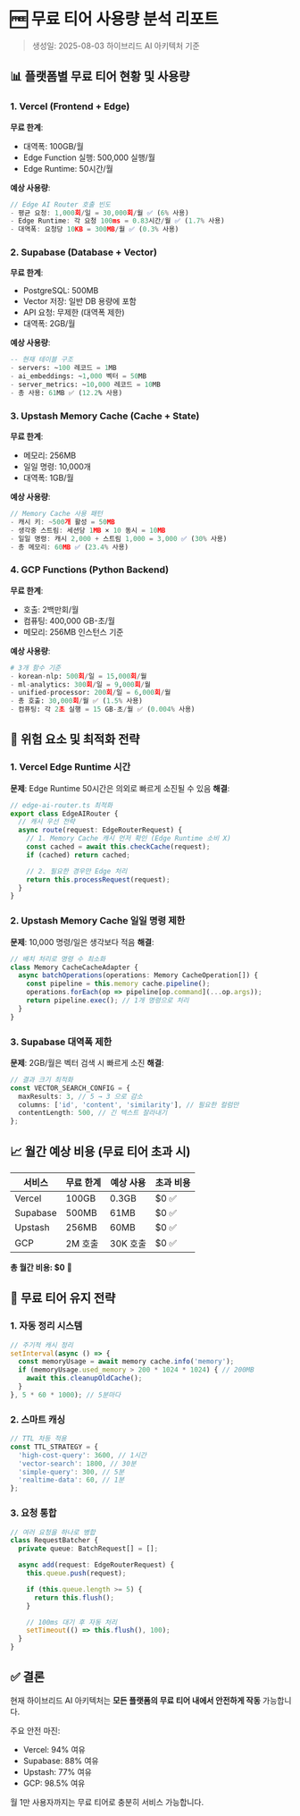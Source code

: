 # 🆓 무료 티어 사용량 분석 리포트

> 생성일: 2025-08-03
> 하이브리드 AI 아키텍처 기준

## 📊 플랫폼별 무료 티어 현황 및 사용량

### 1. Vercel (Frontend + Edge)

**무료 한계**:

- 대역폭: 100GB/월
- Edge Function 실행: 500,000 실행/월
- Edge Runtime: 50시간/월

**예상 사용량**:

```typescript
// Edge AI Router 호출 빈도
- 평균 요청: 1,000회/일 = 30,000회/월 ✅ (6% 사용)
- Edge Runtime: 각 요청 100ms = 0.83시간/월 ✅ (1.7% 사용)
- 대역폭: 요청당 10KB = 300MB/월 ✅ (0.3% 사용)
```

### 2. Supabase (Database + Vector)

**무료 한계**:

- PostgreSQL: 500MB
- Vector 저장: 일반 DB 용량에 포함
- API 요청: 무제한 (대역폭 제한)
- 대역폭: 2GB/월

**예상 사용량**:

```sql
-- 현재 테이블 구조
- servers: ~100 레코드 = 1MB
- ai_embeddings: ~1,000 벡터 = 50MB
- server_metrics: ~10,000 레코드 = 10MB
- 총 사용: 61MB ✅ (12.2% 사용)
```

### 3. Upstash Memory Cache (Cache + State)

**무료 한계**:

- 메모리: 256MB
- 일일 명령: 10,000개
- 대역폭: 1GB/월

**예상 사용량**:

```typescript
// Memory Cache 사용 패턴
- 캐시 키: ~500개 활성 = 50MB
- 생각중 스트림: 세션당 1MB × 10 동시 = 10MB
- 일일 명령: 캐시 2,000 + 스트림 1,000 = 3,000 ✅ (30% 사용)
- 총 메모리: 60MB ✅ (23.4% 사용)
```

### 4. GCP Functions (Python Backend)

**무료 한계**:

- 호출: 2백만회/월
- 컴퓨팅: 400,000 GB-초/월
- 메모리: 256MB 인스턴스 기준

**예상 사용량**:

```python
# 3개 함수 기준
- korean-nlp: 500회/일 = 15,000회/월
- ml-analytics: 300회/일 = 9,000회/월
- unified-processor: 200회/일 = 6,000회/월
- 총 호출: 30,000회/월 ✅ (1.5% 사용)
- 컴퓨팅: 각 2초 실행 = 15 GB-초/월 ✅ (0.004% 사용)
```

## 🚨 위험 요소 및 최적화 전략

### 1. Vercel Edge Runtime 시간

**문제**: Edge Runtime 50시간은 의외로 빠르게 소진될 수 있음
**해결**:

```typescript
// edge-ai-router.ts 최적화
export class EdgeAIRouter {
  // 캐시 우선 전략
  async route(request: EdgeRouterRequest) {
    // 1. Memory Cache 캐시 먼저 확인 (Edge Runtime 소비 X)
    const cached = await this.checkCache(request);
    if (cached) return cached;

    // 2. 필요한 경우만 Edge 처리
    return this.processRequest(request);
  }
}
```

### 2. Upstash Memory Cache 일일 명령 제한

**문제**: 10,000 명령/일은 생각보다 적음
**해결**:

```typescript
// 배치 처리로 명령 수 최소화
class Memory CacheCacheAdapter {
  async batchOperations(operations: Memory CacheOperation[]) {
    const pipeline = this.memory cache.pipeline();
    operations.forEach(op => pipeline[op.command](...op.args));
    return pipeline.exec(); // 1개 명령으로 처리
  }
}
```

### 3. Supabase 대역폭 제한

**문제**: 2GB/월은 벡터 검색 시 빠르게 소진
**해결**:

```typescript
// 결과 크기 최적화
const VECTOR_SEARCH_CONFIG = {
  maxResults: 3, // 5 → 3 으로 감소
  columns: ['id', 'content', 'similarity'], // 필요한 컬럼만
  contentLength: 500, // 긴 텍스트 잘라내기
};
```

## 📈 월간 예상 비용 (무료 티어 초과 시)

| 서비스   | 무료 한계 | 예상 사용 | 초과 비용 |
| -------- | --------- | --------- | --------- |
| Vercel   | 100GB     | 0.3GB     | $0 ✅     |
| Supabase | 500MB     | 61MB      | $0 ✅     |
| Upstash  | 256MB     | 60MB      | $0 ✅     |
| GCP      | 2M 호출   | 30K 호출  | $0 ✅     |

**총 월간 비용: $0** 🎉

## 🔧 무료 티어 유지 전략

### 1. 자동 정리 시스템

```typescript
// 주기적 캐시 정리
setInterval(async () => {
  const memoryUsage = await memory cache.info('memory');
  if (memoryUsage.used_memory > 200 * 1024 * 1024) { // 200MB
    await this.cleanupOldCache();
  }
}, 5 * 60 * 1000); // 5분마다
```

### 2. 스마트 캐싱

```typescript
// TTL 차등 적용
const TTL_STRATEGY = {
  'high-cost-query': 3600, // 1시간
  'vector-search': 1800, // 30분
  'simple-query': 300, // 5분
  'realtime-data': 60, // 1분
};
```

### 3. 요청 통합

```typescript
// 여러 요청을 하나로 병합
class RequestBatcher {
  private queue: BatchRequest[] = [];

  async add(request: EdgeRouterRequest) {
    this.queue.push(request);

    if (this.queue.length >= 5) {
      return this.flush();
    }

    // 100ms 대기 후 자동 처리
    setTimeout(() => this.flush(), 100);
  }
}
```

## ✅ 결론

현재 하이브리드 AI 아키텍처는 **모든 플랫폼의 무료 티어 내에서 안전하게 작동** 가능합니다.

주요 안전 마진:

- Vercel: 94% 여유
- Supabase: 88% 여유
- Upstash: 77% 여유
- GCP: 98.5% 여유

월 1만 사용자까지는 무료 티어로 충분히 서비스 가능합니다.
